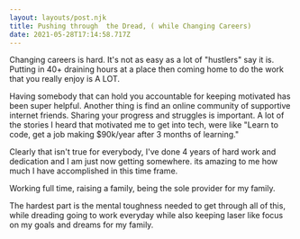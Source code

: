 ```yaml
---
layout: layouts/post.njk
title: Pushing through  the Dread, ( while Changing Careers)
date: 2021-05-28T17:14:58.717Z
---
```

Changing careers is hard. It's not as easy as a lot of "hustlers" say it is. Putting in 40+ draining hours at a place then coming home to do the work that you really enjoy is A LOT. 

Having somebody that can hold you accountable for keeping motivated has been super helpful. Another thing is find an online community of supportive internet friends.
Sharing your progress and struggles is important. A lot of the stories I heard that motivated me to get into tech, were like "Learn to code, get a job making $90k/year after 3 months of learning." 

Clearly that isn't true for everybody, I've done 4 years of hard work and dedication and I am just now getting somewhere. its amazing to me how much I have accomplished in this time frame. 

Working full time, raising a family, being the sole provider for my family.

The hardest part is the mental toughness needed to get through all of this, while dreading going to work everyday while also keeping laser like focus on my goals and dreams for my family. 

